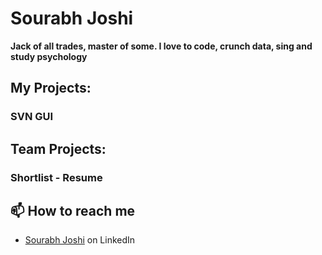 # Sourabh Joshi

**Jack of all trades, master of some. I love to code, crunch data, sing and study psychology**


## My Projects:
### SVN GUI


## Team Projects:
### Shortlist - Resume

## 📫 How to reach me
- [Sourabh Joshi](https://www.linkedin.com/in/dataengineersourabh/) on LinkedIn


